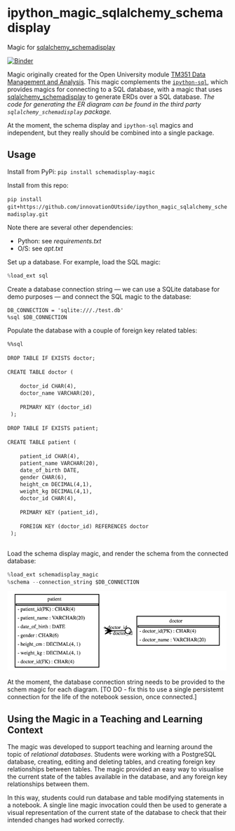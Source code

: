 # ipython_magic_sqlalchemy_schemadisplay
Magic for [sqlalchemy_schemadisplay](https://github.com/fschulze/sqlalchemy_schemadisplay)

[![Binder](https://mybinder.org/badge_logo.svg)](https://mybinder.org/v2/gh/innovationOUtside/ipython_magic_sqlalchemy_schemadisplay/master?filepath=notebooks/SchemaDemo.ipynb)

Magic originally created for the Open University module [TM351 Data Management and Analysis](http://www.open.ac.uk/courses/modules/tm351). This magic complements the [`ipython-sql`](https://github.com/catherinedevlin/ipython-sql), which provides magics for connecting to a SQL database, with a magic that uses [sqlalchemy_schemadisplay](https://github.com/fschulze/sqlalchemy_schemadisplay) to generate ERDs over a SQL database. *The code for generating the ER diagram can be found in the third party `sqlalchemy_schemadisplay` package.*

At the moment, the schema display and `ipython-sql` magics and independent, but they really should be combined into a single package.

## Usage

Install from PyPi: `pip install schemadisplay-magic`

Install from this repo:

`pip install git+https://github.com/innovationOUtside/ipython_magic_sqlalchemy_schemadisplay.git`

Note there are several other dependencies:

- Python: see *requirements.txt*
- O/S: see *apt.txt*

Set up a database. For example, load the SQL magic:

```python
%load_ext sql
```

Create a database connection string — we can use a SQLite database for demo purposes — and connect the SQL magic to the database:

```
DB_CONNECTION = 'sqlite:///./test.db'
%sql $DB_CONNECTION
```

Populate the database with a couple of foreign key related tables:

```
%%sql

DROP TABLE IF EXISTS doctor;

CREATE TABLE doctor (
    
    doctor_id CHAR(4),
    doctor_name VARCHAR(20),
    
    PRIMARY KEY (doctor_id)
 );

DROP TABLE IF EXISTS patient;

CREATE TABLE patient (
    
    patient_id CHAR(4),
    patient_name VARCHAR(20),
    date_of_birth DATE,
    gender CHAR(6),
    height_cm DECIMAL(4,1),
    weight_kg DECIMAL(4,1),
    doctor_id CHAR(4),
    
    PRIMARY KEY (patient_id),
    
    FOREIGN KEY (doctor_id) REFERENCES doctor
 );
 
```

Load the schema display magic, and render the schema from the connected database:
```python
%load_ext schemadisplay_magic
%schema --connection_string $DB_CONNECTION
```

<img src='example_erd.png' width=500/>

At the moment, the database connection string needs to be provided to the schem magic for each diagram. [TO DO - fix this to use a single persistemt connection for the life of the notebook session, once connected.]


## Using the Magic in a Teaching and Learning Context

The magic was developed to support teaching and learning around the topic of *relational databases*. Students were working with a PostgreSQL database, creating, editing and deleting tables, and creating foreign key relationships between tables. The magic provided an easy way to visualise the current state of the tables available in the database, and any foreign key relationships between them.

In this way, students could run database and table modifying statements in a notebook. A single line magic invocation could then be used to generate a visual representation of the current state of the database to check that their intended changes had worked correctly.
